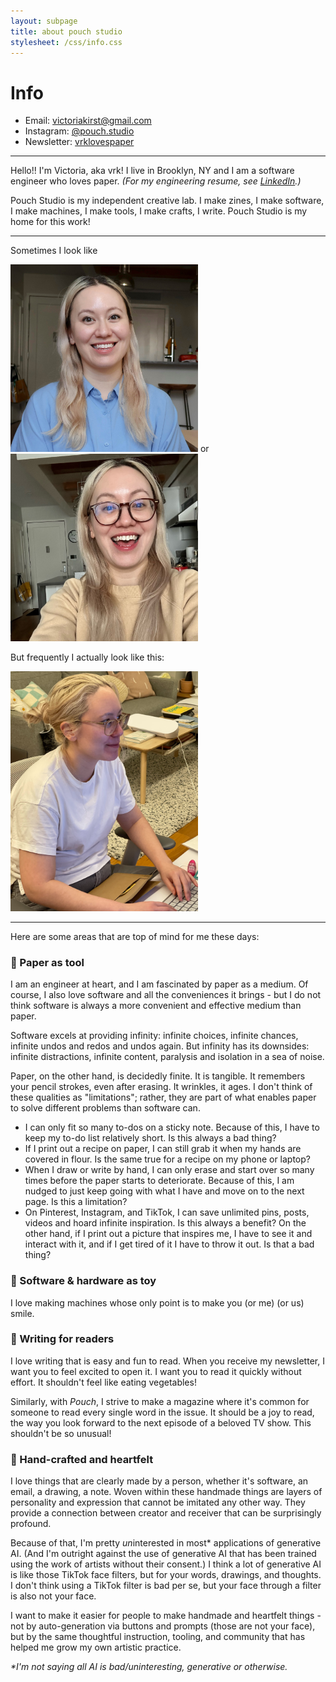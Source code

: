 ```yaml
---
layout: subpage
title: about pouch studio
stylesheet: /css/info.css
---
```


# Info

<div class="spacey">

- Email: victoriakirst@gmail.com
- Instagram: [@pouch.studio](https://www.instagram.com/pouch.studio)
- Newsletter: [vrklovespaper](https://vrklovespaper.substack.com/)

</div>

---


<div class="spacey">

Hello!! I'm Victoria, aka vrk! I live in Brooklyn, NY and I am a software engineer who loves paper. _(For my engineering resume, see [LinkedIn](https://www.linkedin.com/in/victoriakirst/).)_

Pouch Studio is my independent creative lab. I make zines, I make software, I make machines, I make tools, I make crafts, I write. Pouch Studio is my home for this work!

</div>

---

<div class="spacey">

Sometimes I look like

<img src="/images/meprofile-2.JPG" width="300"> or <img src="/images/meglasses.JPG" width="300">

But frequently I actually look like this:

<img src="/images/mesometimes.png" width="300">

</div>

---
<div class="spacey">

Here are some areas that are top of mind for me these days:

### 🔨 Paper as tool

I am an engineer at heart, and I am fascinated by paper as a medium. Of course, I also love software and all the conveniences it brings - but I do not think software is always a more convenient and effective medium than paper.

Software excels at providing infinity: infinite choices, infinite chances, infinite undos and redos and undos again. But infinity has its downsides: infinite distractions, infinite content, paralysis and isolation in a sea of noise.

Paper, on the other hand, is decidedly finite. It is tangible. It remembers your pencil strokes, even after erasing. It wrinkles, it ages. I don't think of these qualities as "limitations"; rather, they are part of what enables paper to solve different problems than software can.

- I can only fit so many to-dos on a sticky note. Because of this, I have to keep my to-do list relatively short. Is this always a bad thing?
- If I print out a recipe on paper, I can still grab it when my hands are covered in flour. Is the same true for a recipe on my phone or laptop?
- When I draw or write by hand, I can only erase and start over so many times before the paper starts to deteriorate. Because of this, I am nudged to just keep going with what I have and move on to the next page. Is this a limitation?
- On Pinterest, Instagram, and TikTok, I can save unlimited pins, posts, videos and hoard infinite inspiration. Is this always a benefit? On the other hand, if I print out a picture that inspires me, I have to see it and interact with it, and if I get tired of it I have to throw it out. Is that a bad thing?


### 🧸 Software & hardware as toy

I love making machines whose only point is to make you (or me) (or us) smile.


### 📖 Writing for readers

I love writing that is easy and fun to read. When you receive my newsletter, I want you to feel excited to open it. I want you to read it quickly without effort. It shouldn't feel like eating vegetables!

️Similarly, with _Pouch_, I strive to make a magazine where it's common for someone to read every single word in the issue. It should be a joy to read, the way you look forward to the next episode of a beloved TV show. This shouldn't be so unusual!

### 🩵 Hand-crafted and heartfelt

I love things that are clearly made by a person, whether it's software, an email, a drawing, a note. Woven within these handmade things are layers of personality and expression that cannot be imitated any other way. They provide a connection between creator and receiver that can be surprisingly profound.

Because of that, I'm pretty <em>un</em>interested in most* applications of generative AI. (And I'm outright against the use of generative AI that has been trained using the work of artists without their consent.) I think a lot of generative AI is like those TikTok face filters, but for your words, drawings, and thoughts. I don't think using a TikTok filter is bad per se, but your face through a filter is also not your face.

I want to make it easier for people to make handmade and heartfelt things - not by auto-generation via buttons and prompts (those are not your face), but by the same thoughtful instruction, tooling, and community that has helped me grow my own artistic practice. 

_*I'm not saying all AI is bad/uninteresting, generative or otherwise._

</div>
